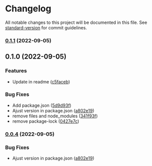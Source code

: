 # Changelog

All notable changes to this project will be documented in this file. See [standard-version](https://github.com/conventional-changelog/standard-version) for commit guidelines.

### [0.1.1](https://github.com/botcity-dev/botcity-maestro-sdk-js/compare/v0.1.0...v0.1.1) (2022-09-05)

## 0.1.0 (2022-09-05)


### Features

* Update in readme ([c5faceb](https://github.com/botcity-dev/botcity-maestro-sdk-js/commit/c5facebaaef22e6b3c05d98848abc6f75c5ac7ff))


### Bug Fixes

* Add package.json ([5d9d93f](https://github.com/botcity-dev/botcity-maestro-sdk-js/commit/5d9d93fab803477791bbabf17debb8a148f17282))
* Ajust version in package.json ([a802e19](https://github.com/botcity-dev/botcity-maestro-sdk-js/commit/a802e199633bce427bf36a1af673a3bb548697ab))
* remove files and node_modules ([341f93f](https://github.com/botcity-dev/botcity-maestro-sdk-js/commit/341f93f3d679a02372d7491d21cadb5a2d6a87b7))
* remove package-lock ([0427e7c](https://github.com/botcity-dev/botcity-maestro-sdk-js/commit/0427e7cbeff1d094b47de090eeb3d8890e86af0e))

### [0.0.4](https://github.com/botcity-dev/botcity-maestro-sdk-js/compare/v1.0.0...v0.0.4) (2022-09-05)


### Bug Fixes

* Ajust version in package.json ([a802e19](https://github.com/botcity-dev/botcity-maestro-sdk-js/commit/a802e199633bce427bf36a1af673a3bb548697ab))
